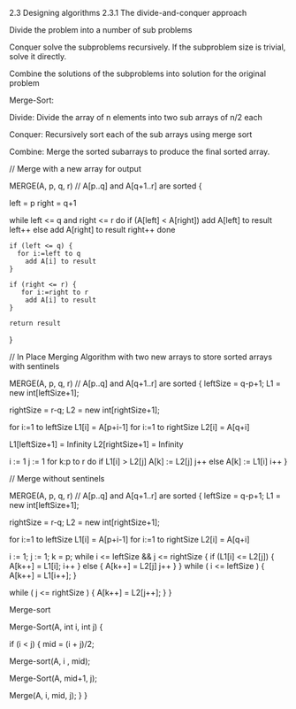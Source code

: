 2.3 Designing algorithms
2.3.1 The divide-and-conquer approach

Divide the problem into a number of sub problems 

Conquer solve the subproblems recursively. If the subproblem size is trivial, solve it directly.

Combine the solutions of the subproblems into solution for the original problem 

Merge-Sort:

Divide: Divide the array of n elements into two sub arrays of n/2 each

Conquer: Recursively sort each of the sub arrays using merge sort

Combine: Merge the sorted subarrays to produce the final sorted array.


// Merge with a new array for output

MERGE(A, p, q, r)  // A[p..q] and A[q+1..r] are sorted
{
   
   left = p 
   right = q+1
   
   while left <= q and right <= r 
   do
     if (A[left] < A[right])
	   add A[left] to result 
	   left++
	 else
	   add A[right] to result 
	   right++
   done

    if (left <= q) {
	  for i:=left to q 
	    add A[i] to result
	}
	
	if (right <= r) {
	   for i:=right to r 
	    add A[i] to result
	}
    
	return result
} 

// In Place Merging Algorithm with two new arrays to store sorted arrays with sentinels

MERGE(A, p, q, r)  // A[p..q] and A[q+1..r] are sorted
{
  leftSize = q-p+1;
  L1 = new int[leftSize+1];
  
  rightSize = r-q;
  L2 = new int[rightSize+1];
  
  for i:=1 to leftSize 
    L1[i] = A[p+i-1]
  for i:=1 to rightSize 
    L2[i] = A[q+i]
	
  L1[leftSize+1] = Infinity 
  L2[rightSize+1] = Infinity 
  
  i := 1
  j := 1
  for k:p to r 
  do
    if L1[i] > L2[j]
	  A[k] := L2[j]
	  j++
	else 
	  A[k] := L1[i]
	  i++
}

// Merge without sentinels 

MERGE(A, p, q, r)  // A[p..q] and A[q+1..r] are sorted
{
  leftSize = q-p+1;
  L1 = new int[leftSize+1];
  
  rightSize = r-q;
  L2 = new int[rightSize+1];
  
  for i:=1 to leftSize 
    L1[i] = A[p+i-1]
  for i:=1 to rightSize 
    L2[i] = A[q+i]
  
  i := 1;
  j := 1;
  k = p;
  while i <= leftSize && j <= rightSize 
  {
    if (L1[i] <= L2[j]) {
	  A[k++] = L1[i];
	  i++
	} else {
	  A[k++] = L2[j]
	  j++
	}
  }
  while ( i <= leftSize ) {
    A[k++] = L1[i++];
  }
  
  while ( j <= rightSize ) {
    A[k++] = L2[j++];
  }
}



Merge-sort 


Merge-Sort(A, int i, int j) {

  if (i < j) {
   mid = (i + j)/2;
  
   Merge-sort(A, i , mid);
  
   Merge-Sort(A, mid+1, j);
  
   Merge(A, i, mid, j);
  }
}

